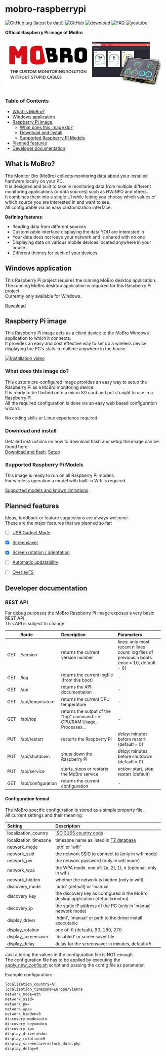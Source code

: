 # mobro-raspberrypi

![GitHub tag (latest by date)](https://img.shields.io/github/v/tag/ModBros/mobro-raspberrypi?label=version)
![GitHub](https://img.shields.io/github/license/ModBros/mobro-raspberrypi)
[![download](https://img.shields.io/badge/-download-brightgreen.svg)](https://www.mod-bros.com/en/projects/mobro)
[![FAQ](https://img.shields.io/badge/-FAQ-f30.svg)](https://www.mod-bros.com/en/faq/mobro)
[![youtube](https://img.shields.io/badge/-youtube-red.svg)](https://www.youtube.com/watch?v=iebBcQuBhYs)

**Official Raspberry Pi image of MoBro**
  
![MoBro logo + header](./images/readme_header.png)

### Table of Contents
   * [What is MoBro?](#what-is-mobro)
   * [Windows application](#windows-application)
   * [Raspberry Pi image](#raspberry-pi-image)
      * [What does this image do?](#what-does-this-image-do)
      * [Download and install](#download-and-install)
      * [Supported Raspberry Pi Models](#supported-raspberry-pi-models)
   * [Planned features](#planned-features)
   * [Developer documentation](#developer-documentation)

## What is MoBro?

The Monitor Bro (MoBro) collects monitoring data about your installed hardware locally on your PC.  
It is designed and built to take in monitoring data from multiple different monitoring applications 
(= data sources) such as HWiNFO and others.  
It combines them into a single UI while letting you choose which values of which source you are interested in and want to see.  
All configurable via an easy customization interface. 

__Defining features__:
* Reading data from different sources
* Customizable interface displaying the data YOU are interested in
* Your data does not leave your network and is shared with no one
* Displaying data on various mobile devices located anywhere in your house
* Different themes for each of your devices

## Windows application

This Raspberry Pi project requires the running MoBro desktop application.  
The running MoBro desktop application is required for this Raspberry Pi project.  
Currently only available for Windows.

[Download](https://www.mod-bros.com/en/projects/mobro)

## Raspberry Pi image

This Raspberry Pi image acts as a client device to the MoBro Windows application to which it connects.  
It provides an easy and cost effective way to set up a wireless device displaying the PC's stats in realtime anywhere in the house.

[![Installation video](http://img.youtube.com/vi/iebBcQuBhYs/0.jpg)](http://www.youtube.com/watch?v=iebBcQuBhYs)

### What does this image do?

This custom pre-configured image provides an easy way to setup the Raspberry Pi as a MoBro monitoring device.  
It is ready to be flashed onto a micro SD card and put straight to use in a Raspberry Pi.   
All the required configuration is done via an easy web based configuration wizard. 

No coding skills or Linux experience required. 

### Download and install

Detailed instructions on how to download flash and setup the image can be found here:  
[Download and flash](https://www.mod-bros.com/en/faq/mobro/raspberry/download), 
[Setup](https://www.mod-bros.com/en/faq/mobro/raspberry/setup)

### Supported Raspberry Pi Models

This image is ready to run on all Raspberry Pi models.  
For wireless operation a model with built-in Wifi is required.

[Supported models and known limitations](https://www.mod-bros.com/en/faq/mobro/raspberry/supported-hardware)

## Planned features

Ideas, feedback or feature suggestions are always welcome.  
These are the major features that we planned so far:

- [ ] [USB Gadget Mode](https://github.com/ModBros/mobro-raspberrypi/issues/1)
- [x] [Screensaver](https://github.com/ModBros/mobro-raspberrypi/issues/2)
- [x] [Screen rotation / orientation](https://github.com/ModBros/mobro-raspberrypi/issues/3)
- [ ] [Automatic updatability](https://github.com/ModBros/mobro-raspberrypi/issues/4)
- [ ] [OverlayFS](https://github.com/ModBros/mobro-raspberrypi/issues/5)


## Developer documentation

### REST API

For debug purposes the MoBro Raspberry Pi image exposes a very basic REST API.  
This API is subject to change.

|     | Route              | Description                                                                | Parameters |
| --- | :----------------- | :------------------------------------------------------------------------- | :--------- |
| GET | /version           | returns the current version number                                         | *lines*: only most recent n lines<br> *count*: log files of previous n boots (max = 10, default = 0) |
| GET | /log               | returns the current logfile (from this boot)                               | - |
| GET | /api               | returns the API documentation                                              | - |
| GET | /api/temperature   | returns the current CPU temperature                                        | - |
| GET | /api/top           | returns the output of the "top" command. i.e.: CPU/RAM Usage, Processes... | - |
| PUT | /api/restart       | restarts the Raspberry Pi                                                  | *delay*: minutes before restart (default = 0) |
| PUT | /api/shutdown      | shuts down the Raspberry Pi                                                | *delay*: minutes before shutdown (default = 0) |
| PUT | /api/service       | starts, stops or restarts the MoBro service                                | *action*: start, stop, restart (default) |
| GET | /api/configuration | returns the current configuration                                          | - |


#### Configuration format

The MoBro specific configuration is stored as a simple property file.  
All current settings and their meaning:

| Setting               | Description |
| :-------------------- | :---------- |
| localization_country  | [ISO 3166 country code](https://en.wikipedia.org/wiki/List_of_ISO_3166_country_codes) |
| localization_timezone | timezone name as listed in [TZ database](https://en.wikipedia.org/wiki/List_of_tz_database_time_zones) |
| network_mode          | 'eth' or 'wifi' |
| network_ssid          | the network SSID to connect to (only in wifi mode) |
| network_pw            | the network password (only in wifi mode) |
| network_wpa           | the WPA mode. one of: 2a, 2t, 1t, n (optional, only in wifi) |
| network_hidden        | whether the network is hidden (only in wifi) |
| discovery_mode        | 'auto' (default) or 'manual'|
| discovery_key         | the discovery key as configured in the MoBro deskop application (default=mobro) |
| discovery_ip          | the static IP address of the PC (only in 'manual' network mode) |
| display_driver        | 'hdmi', 'manual' or path to the driver install executable |
| display_rotation      | one of: 0 (default), 90, 180, 270 |
| display_screensaver   | 'disabled' or screensaver file |
| display_delay         | delay for the screensaver in minutes, default=5 |

Just altering the values in the configuration file is NOT enough.  
The configuration file has to be applied by executing the [apply_new_config.sh](./scripts/apply_new_config.sh) script and passing the config file as parameter.

Example configuration:
```
localization_country=AT
localization_timezone=Europe/Vienna
network_mode=eth
network_ssid=
network_pw=
network_wpa=
network_hidden=0
discovery_mode=auto
discovery_key=mobro
discovery_ip=
display_driver=hdmi
display_rotation=0
display_screensaver=clock_date.php
display_delay=0
```